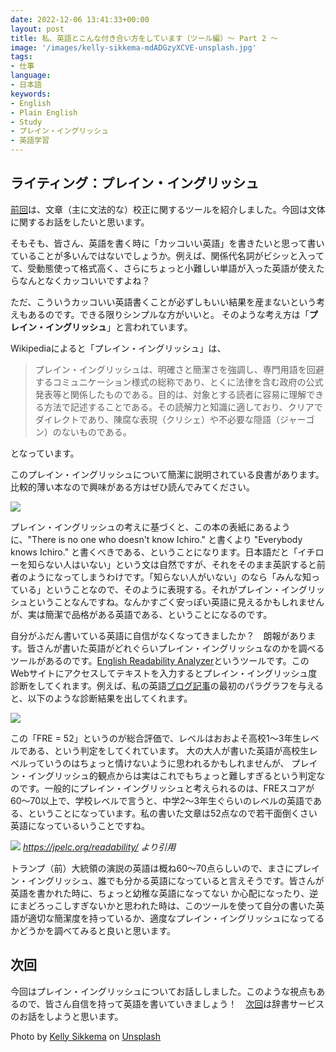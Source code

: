 ```yaml
---
date: 2022-12-06 13:41:33+00:00
layout: post
title: 私、英語とこんな付き合い方をしています（ツール編）〜 Part 2 〜
image: '/images/kelly-sikkema-mdADGzyXCVE-unsplash.jpg'
tags:
- 仕事
language:
- 日本語
keywords:
- English
- Plain English
- Study
- プレイン・イングリッシュ
- 英語学習
---
```


## ライティング：プレイン・イングリッシュ


[前回](https://blog.shin.do/2022/12/how-i-work-with-english-with-tools-part1)は、文章（主に文法的な）校正に関するツールを紹介しました。今回は文体に関するお話をしたいと思います。

そもそも、皆さん、英語を書く時に「カッコいい英語」を書きたいと思って書いていることが多いんではないでしょうか。例えば、関係代名詞がビシッと入ってて、受動態使って格式高く、さらにちょっと小難しい単語が入った英語が使えたらなんとなくカッコいいですよね？

ただ、こういうカッコいい英語書くことが必ずしもいい結果を産まないという考えもあるのです。できる限りシンプルな方がいいと。 そのような考え方は「**プレイン・イングリッシュ**」と言われています。

Wikipediaによると「プレイン・イングリッシュ」は、


<blockquote>プレイン・イングリッシュは、明確さと簡潔さを強調し、専門用語を回避するコミュニケーション様式の総称であり、とくに法律を含む政府の公式発表等と関係したものである。目的は、対象とする読者に容易に理解できる方法で記述することである。その読解力と知識に適しており、クリアでダイレクトであり、陳腐な表現（クリシェ）や不必要な隠語（ジャーゴン）のないものである。</blockquote>


となっています。

このプレイン・イングリッシュについて簡潔に説明されている良書があります。比較的薄い本なので興味がある方はぜひ読んでみてください。

![]({{site.baseurl}}/images/Plain-English-Book-208x300.jpg)

プレイン・イングリッシュの考えに基づくと、この本の表紙にあるように、"There is no one who doesn't know Ichiro." と書くより "Everybody knows Ichiro." と書くべきである、ということになります。日本語だと「イチローを知らない人はいない」という文は自然ですが、それをそのまま英訳すると前者のようになってしまうわけです。「知らない人がいない」のなら「みんな知っている」ということなので、そのように表現する。それがプレイン・イングリッシュということなんですね。なんかすごく安っぽい英語に見えるかもしれませんが、実は簡潔で品格がある英語である、ということになるのです。

自分がふだん書いている英語に自信がなくなってきましたか？　朗報があります。皆さんが書いた英語がどれぐらいプレイン・イングリッシュなのかを調べるツールがあるのです。[English Readability Analyzer](https://jpelc.org/readability/)というツールです。このWebサイトにアクセスしてテキストを入力するとプレイン・イングリッシュ度診断をしてくれます。例えば、私の英語[ブログ記事](https://blog.shin.do/2019/10/overlay-technologies-and-me-en)の最初のパラグラフを与えると、以下のような診断結果を出してくれます。

![]({{site.baseurl}}/images/My-score-as-plain-English.png)

この「FRE = 52」というのが総合評価で、レベルはおおよそ高校1〜3年生レベルである、という判定をしてくれています。 大の大人が書いた英語が高校生レベルっていうのはちょっと情けないように思われるかもしれませんが、 プレイン・イングリッシュ的観点からは実はこれでもちょっと難しすぎるという判定なのです。一般的にプレイン・イングリッシュと考えられるのは、FREスコアが60〜70以上で、学校レベルで言うと、中学2〜3年生ぐらいのレベルの英語である、ということになっています。私の書いた文章は52点なので若干面倒くさい英語になっているいうことですね。

![]({{site.baseurl}}/images/Simple-English-scores.png)
*https://jpelc.org/readability/ より引用*

トランプ（前）大統領の演説の英語は概ね60〜70点らしいので、まさにプレイン・イングリッシュ、誰でも分かる英語になっていると言えそうです。皆さんが英語を書かれた時に、ちょっと幼稚な英語になってない か心配になったり、逆にまどろっこしすぎないかと思われた時は、このツールを使って自分の書いた英語が適切な簡潔度を持っているか、適度なプレイン・イングリッシュになってるかどうかを調べてみると良いと思います。


## 次回


今回はプレイン・イングリッシュについてお話ししました。このような視点もあるので、皆さん自信を持って英語を書いていきましょう！　[次回](https://blog.shin.do/2022/12/how-i-work-with-english-with-tools-part3)は辞書サービスのお話をしようと思います。

Photo by [Kelly Sikkema](https://unsplash.com/@kellysikkema?utm_source=unsplash&utm_medium=referral&utm_content=creditCopyText) on [Unsplash](https://unsplash.com/s/photos/simple?utm_source=unsplash&utm_medium=referral&utm_content=creditCopyText)
